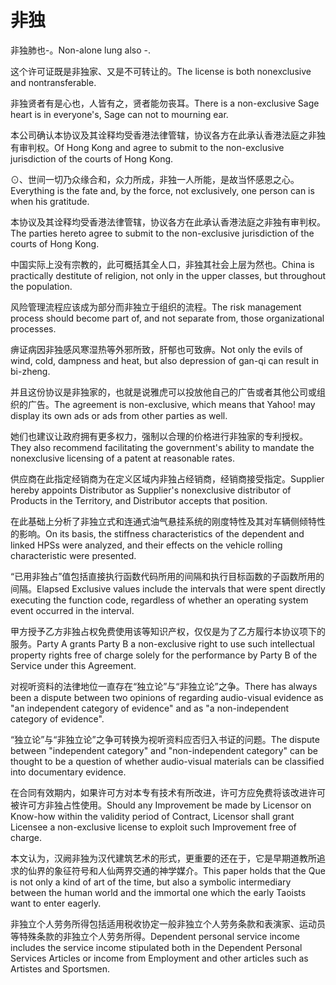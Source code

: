 # 非独

<p><span class="chinese">非独肺也-。</span><span class="english">Non-alone lung also -.</span></p>

<p><span class="chinese">这个许可证既是非独家、又是不可转让的。</span><span class="english">The license is both nonexclusive and nontransferable.</span></p>

<p><span class="chinese">非独贤者有是心也，人皆有之，贤者能勿丧耳。</span><span class="english">There is a non-exclusive Sage heart is in everyone's, Sage can not to mourning ear.</span></p>

<p><span class="chinese">本公司确认本协议及其诠释均受香港法律管辖，协议各方在此承认香港法庭之非独有审判权。</span><span class="english">Of Hong Kong and agree to submit to the non-exclusive jurisdiction of the courts of Hong Kong.</span></p>

<p><span class="chinese">⊙、世间一切乃众缘合和，众力所成，非独一人所能，是故当怀感恩之心。</span><span class="english">Everything is the fate and, by the force, not exclusively, one person can is when his gratitude.</span></p>

<p><span class="chinese">本协议及其诠释均受香港法律管辖，协议各方在此承认香港法庭之非独有审判权。</span><span class="english">The parties hereto agree to submit to the non-exclusive jurisdiction of the courts of Hong Kong.</span></p>

<p><span class="chinese">中国实际上没有宗教的，此可概括其全人口，非独其社会上层为然也。</span><span class="english">China is practically destitute of religion, not only in the upper classes, but throughout the population.</span></p>

<p><span class="chinese">风险管理流程应该成为部分而非独立于组织的流程。</span><span class="english">The risk management process should become part of, and not separate from, those organizational processes.</span></p>

<p><span class="chinese">痹证病因非独感风寒湿热等外邪所致，肝郁也可致痹。</span><span class="english">Not only the evils of wind, cold, dampness and heat, but also depression of gan-qi can result in bi-zheng.</span></p>

<p><span class="chinese">并且这份协议是非独家的，也就是说雅虎可以投放他自己的广告或者其他公司或组织的广告。</span><span class="english">The agreement is non-exclusive, which means that Yahoo! may display its own ads or ads from other parties as well.</span></p>

<p><span class="chinese">她们也建议让政府拥有更多权力，强制以合理的价格进行非独家的专利授权。</span><span class="english">They also recommend facilitating the government's ability to mandate the nonexclusive licensing of a patent at reasonable rates.</span></p>

<p><span class="chinese">供应商在此指定经销商为在定义区域内非独占经销商，经销商接受指定。</span><span class="english">Supplier hereby appoints Distributor as Supplier's nonexclusive distributor of Products in the Territory, and Distributor accepts that position.</span></p>

<p><span class="chinese">在此基础上分析了非独立式和连通式油气悬挂系统的刚度特性及其对车辆侧倾特性的影响。</span><span class="english">On its basis, the stiffness characteristics of the dependent and linked HPSs were analyzed, and their effects on the vehicle rolling characteristic were presented.</span></p>

<p><span class="chinese">“已用非独占”值包括直接执行函数代码所用的间隔和执行目标函数的子函数所用的间隔。</span><span class="english">Elapsed Exclusive values include the intervals that were spent directly executing the function code, regardless of whether an operating system event occurred in the interval.</span></p>

<p><span class="chinese">甲方授予乙方非独占权免费使用该等知识产权，仅仅是为了乙方履行本协议项下的服务。</span><span class="english">Party A grants Party B a non-exclusive right to use such intellectual property rights free of charge solely for the performance by Party B of the Service under this Agreement.</span></p>

<p><span class="chinese">对视听资料的法律地位一直存在“独立论”与“非独立论”之争。</span><span class="english">There has always been a dispute between two opinions of regarding audio-visual evidence as "an independent category of evidence" and as "a non-independent category of evidence".</span></p>

<p><span class="chinese">“独立论”与“非独立论”之争可转换为视听资料应否归入书证的问题。</span><span class="english">The dispute between "independent category" and "non-independent category" can be thought to be a question of whether audio-visual materials can be classified into documentary evidence.</span></p>

<p><span class="chinese">在合同有效期内，如果许可方对本专有技术有所改进，许可方应免费将该改进许可被许可方非独占性使用。</span><span class="english">Should any Improvement be made by Licensor on Know-how within the validity period of Contract, Licensor shall grant Licensee a non-exclusive license to exploit such Improvement free of charge.</span></p>

<p><span class="chinese">本文认为，汉阙非独为汉代建筑艺术的形式，更重要的还在于，它是早期道教所追求的仙界的象征符号和人仙两界交通的神学媒介。</span><span class="english">This paper holds that the Que is not only a kind of art of the time, but also a symbolic intermediary between the human world and the immortal one which the early Taoists want to enter eagerly.</span></p>

<p><span class="chinese">非独立个人劳务所得包括适用税收协定一般非独立个人劳务条款和表演家、运动员等特殊条款的非独立个人劳务所得。</span><span class="english">Dependent personal service income includes the service income stipulated both in the Dependent Personal Services Articles or income from Employment and other articles such as Artistes and Sportsmen.</span></p>

